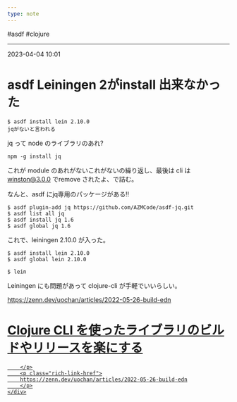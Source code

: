 ```yaml
---
type: note
---
```


#asdf #clojure

---
2023-04-04  10:01

# asdf Leiningen 2がinstall 出来なかった

```shell
$ asdf install lein 2.10.0
jqがないと言われる
```

jq って node のライブラリのあれ?

```shell
npm -g install jq
```

これが module のあれがないこれがないの繰り返し、最後は cli は winston@3.0.0 でremove されたよ、で詰む。

なんと、asdf にjq専用のパッケージがある!!
```shell
$ asdf plugin-add jq https://github.com/AZMCode/asdf-jq.git
$ asdf list all jq
$ asdf install jq 1.6
$ asdf global jq 1.6
```

これで、leiningen 2.10.0 が入った。
```shell
$ asdf install lein 2.10.0
$ asdf global lein 2.10.0

$ lein
```


Leiningen にも問題があって clojure-cli が手軽でいいらしい。

https://zenn.dev/uochan/articles/2022-05-26-build-edn


<div class="rich-link-card-container"><a class="rich-link-card" href="https://zenn.dev/uochan/articles/2022-05-26-build-edn" target="_blank">
	<div class="rich-link-image-container">
		<div class="rich-link-image" style="background-image: url('https://res.cloudinary.com/zenn/image/upload/s---h4w-S4I--/c_fit%2Cg_north_west%2Cl_text:notosansjp-medium.otf_55:Clojure%2520CLI%2520%25E3%2582%2592%25E4%25BD%25BF%25E3%2581%25A3%25E3%2581%259F%25E3%2583%25A9%25E3%2582%25A4%25E3%2583%2596%25E3%2583%25A9%25E3%2583%25AA%25E3%2581%25AE%25E3%2583%2593%25E3%2583%25AB%25E3%2583%2589%25E3%2582%2584%25E3%2583%25AA%25E3%2583%25AA%25E3%2583%25BC%25E3%2582%25B9%25E3%2582%2592%25E6%25A5%25BD%25E3%2581%25AB%25E3%2581%2599%25E3%2582%258B%2Cw_1010%2Cx_90%2Cy_100/g_south_west%2Cl_text:notosansjp-medium.otf_37:uochan%2Cx_203%2Cy_98/g_south_west%2Ch_90%2Cl_fetch:aHR0cHM6Ly9saDMuZ29vZ2xldXNlcmNvbnRlbnQuY29tL2EtL0FPaDE0R2czT2MxdHNRZjVGd2pfMzNYb1VIODJNRnRtQTN4SUVtVTZvYmh4bEE9czI1MC1j%2Cr_max%2Cw_90%2Cx_87%2Cy_72/og-base.png')">
	</div>
	</div>
	<div class="rich-link-card-text">
		<h1 class="rich-link-card-title">Clojure CLI を使ったライブラリのビルドやリリースを楽にする</h1>
		<p class="rich-link-card-description">
		
		</p>
		<p class="rich-link-href">
		https://zenn.dev/uochan/articles/2022-05-26-build-edn
		</p>
	</div>
</a></div>

